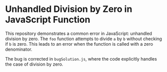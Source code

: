 # Unhandled Division by Zero in JavaScript Function

This repository demonstrates a common error in JavaScript: unhandled division by zero.  The `foo` function attempts to divide `a` by `b` without checking if `b` is zero. This leads to an error when the function is called with a zero denominator.

The bug is corrected in `bugSolution.js`, where the code explicitly handles the case of division by zero.